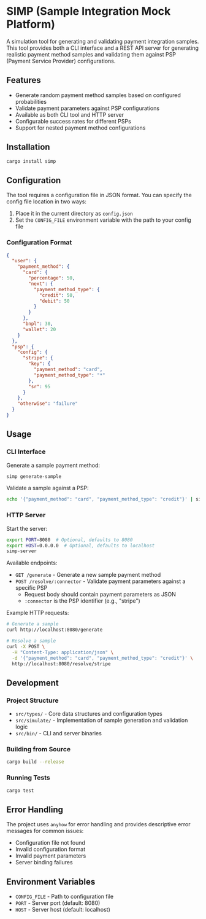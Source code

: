 # SIMP (Sample Integration Mock Platform)

A simulation tool for generating and validating payment integration samples. This tool provides both a CLI interface and a REST API server for generating realistic payment method samples and validating them against PSP (Payment Service Provider) configurations.

## Features

- Generate random payment method samples based on configured probabilities
- Validate payment parameters against PSP configurations
- Available as both CLI tool and HTTP server
- Configurable success rates for different PSPs
- Support for nested payment method configurations

## Installation

```bash
cargo install simp
```

## Configuration

The tool requires a configuration file in JSON format. You can specify the config file location in two ways:

1. Place it in the current directory as `config.json`
2. Set the `CONFIG_FILE` environment variable with the path to your config file

### Configuration Format

```json
{
  "user": {
    "payment_method": {
      "card": {
        "percentage": 50,
        "next": {
          "payment_method_type": {
            "credit": 50,
            "debit": 50
          }
        }
      },
      "bnpl": 30,
      "wallet": 20
    }
  },
  "psp": {
    "config": {
      "stripe": {
        "key": {
          "payment_method": "card",
          "payment_method_type": "*"
        },
        "sr": 95
      }
    },
    "otherwise": "failure"
  }
}
```

## Usage

### CLI Interface

Generate a sample payment method:

```bash
simp generate-sample
```

Validate a sample against a PSP:

```bash
echo '{"payment_method": "card", "payment_method_type": "credit"}' | simp resolve-sample stripe
```

### HTTP Server

Start the server:

```bash
export PORT=8080  # Optional, defaults to 8080
export HOST=0.0.0.0  # Optional, defaults to localhost
simp-server
```

Available endpoints:

- `GET /generate` - Generate a new sample payment method
- `POST /resolve/:connector` - Validate payment parameters against a specific PSP
  - Request body should contain payment parameters as JSON
  - `:connector` is the PSP identifier (e.g., "stripe")

Example HTTP requests:

```bash
# Generate a sample
curl http://localhost:8080/generate

# Resolve a sample
curl -X POST \
  -H "Content-Type: application/json" \
  -d '{"payment_method": "card", "payment_method_type": "credit"}' \
  http://localhost:8080/resolve/stripe
```

## Development

### Project Structure

- `src/types/` - Core data structures and configuration types
- `src/simulate/` - Implementation of sample generation and validation logic
- `src/bin/` - CLI and server binaries

### Building from Source

```bash
cargo build --release
```

### Running Tests

```bash
cargo test
```

## Error Handling

The project uses `anyhow` for error handling and provides descriptive error messages for common issues:

- Configuration file not found
- Invalid configuration format
- Invalid payment parameters
- Server binding failures

## Environment Variables

- `CONFIG_FILE` - Path to configuration file
- `PORT` - Server port (default: 8080)
- `HOST` - Server host (default: localhost)
